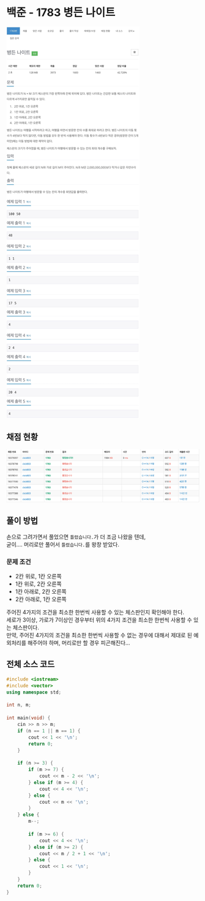 # 백준 - 1783 병든 나이트

![](1783m.jpeg)

## 채점 현황

![](1783_score.png)

## 풀이 방법

손으로 그려가면서 풀었으면 `틀렸습니다.`가 더 조금 나왔을 텐데,  
굳이.... 머리로만 풀어서 `틀렸습니다.`를 왕창 받았다.

### 문제 조건

- 2칸 위로, 1칸 오른쪽
- 1칸 위로, 2칸 오른쪽
- 1칸 아래로, 2칸 오른쪽
- 2칸 아래로, 1칸 오른쪽

주어진 4가지의 조건을 최소한 한번씩 사용할 수 있는 체스판인지 확인해야 한다.  
세로가 3이상, 가로가 7이상인 경우부터 위의 4가지 조건을 최소한 한번씩 사용할 수 있는 체스판이다.  
만약, 주어진 4가지의 조건을 최소한 한번씩 사용할 수 없는 경우에 대해서 제대로 된 예외처리를 해주어야 하며, 머리로만 할 경우 피곤해진다...



## 전체 소스 코드
```cpp
#include <iostream>
#include <vector>
using namespace std;

int n, m;

int main(void) {
    cin >> n >> m;
    if (n == 1 || m == 1) {
        cout << 1 << '\n';
        return 0;
    }

    if (n >= 3) {
        if (m >= 7) {
            cout << m - 2 << '\n';
        } else if (m >= 4) {
            cout << 4 << '\n';
        } else {
            cout << m << '\n';
        }
    } else {
        m--;

        if (m >= 6) {
            cout << 4 << '\n';
        } else if (m >= 2) {
            cout << m / 2 + 1 << '\n';
        } else {
            cout << 1 << '\n';
        }
    }
    return 0;
}
```